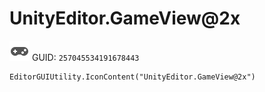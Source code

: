 # UnityEditor.GameView@2x
![](/img/UnityEditor.GameView@2x.png)
GUID: `257045534191678443`
```
EditorGUIUtility.IconContent("UnityEditor.GameView@2x")
```
